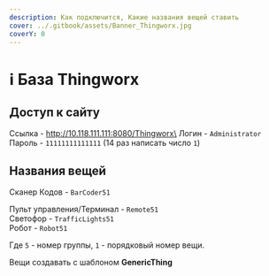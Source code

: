 ```yaml
---
description: Как подключится, Какие названия вещей ставить
cover: ../.gitbook/assets/Banner_Thingworx.jpg
coverY: 0
---
```


# ℹ База Thingworx

## Доступ к сайту

Ссылка - http://10.118.111.111:8080/Thingworx\
Логин - `Administrator`\
Пароль - `11111111111111` (14 раз написать число `1`)

## Названия вещей

Сканер Кодов - `BarCoder51`

Пульт управления/Терминал - `Remote51`\
Светофор - `TrafficLights51`\
Робот - `Robot51`

Где `5` - номер группы, `1` - порядковый номер вещи.

Вещи создавать с шаблоном **GenericThing**
